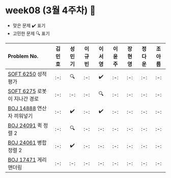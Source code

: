 # week08 (3월 4주차) :pencil:

- 맞은 문제 :heavy_check_mark: 표기
- 고민한 문제 :mag: 표기



|Problem No.|김민호|성민기|이규빈|이서영|이윤주|장현영|정다운|조아름|
|:---------------------------|:-----:|:-----:|:-----:|:-----:|:-----:|:-----:|:-----:|:-----:|
|[SOFT 6250](https://softeer.ai/practice/6250) 성적 평가|:-:|:mag:|:-:|:heavy_check_mark:|:-:|:-:|:-:|:-:|
|[SOFT 6275](https://softeer.ai/practice/6275) 로봇이 지나간 경로|:-:|:-:|:-:|:mag:|:-:|:-:|:-:|:-:|
|[BOJ 14888](https://www.acmicpc.net/problem/14888) 연산자 끼워넣기|:-:|:heavy_check_mark:|:-:|:heavy_check_mark:|:-:|:-:|:-:|:-:|
|[BOJ 24091](https://www.acmicpc.net/problem/24091) 퀵 정렬 2|:-:|:mag:|:-:|:-:|:-:|:-:|:-:|:-:|
|[BOJ 24061](https://www.jungol.co.kr/problem/24061) 병합 정렬 2|:-:|:heavy_check_mark:|:-:|:-:|:-:|:-:|:-:|:-:|
|[BOJ 17471](https://www.acmicpc.net/problem/17471) 게리맨더링|:-:|:-:|:-:|:-:|:-:|:-:|:-:|:-:|

